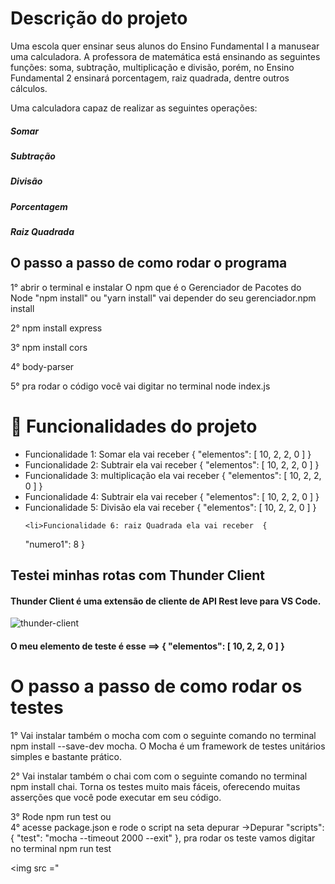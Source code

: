 <h1> Descrição do projeto</h1>

<p>Uma escola quer ensinar seus alunos do Ensino Fundamental I a manusear uma calculadora. A professora de matemática está ensinando as seguintes funções: soma, subtração, multiplicação e divisão, porém, no Ensino Fundamental 2 ensinará porcentagem, raiz quadrada, dentre outros cálculos.
<p>Uma calculadora capaz de realizar as seguintes operações:</p>
   
<h5>Somar</h5>
<h5>Subtração</h5>
<h5>Divisão</h5>
<h5>Porcentagem</h5>
<h5>Raiz Quadrada</h5>



<h2>O passo a passo de como rodar o programa</h2>

<p>1° abrir o terminal e instalar O npm que é o Gerenciador de Pacotes do Node "npm install" ou "yarn install" vai depender do seu gerenciador.npm install</p>
<p>2° npm install express</p>
<p>3° npm install cors</p>
<p>4° body-parser</p>
<p>5° pra rodar o código você vai digitar no terminal node index.js


<h1>🔨 Funcionalidades do projeto</h1>

<ul>
   <li>Funcionalidade 1: Somar ela vai receber  {
  "elementos":
  [
  10, 2, 2, 0
 ]
}</li>
   <li>Funcionalidade 2: Subtrair ela vai receber  {
  "elementos":
  [
  10, 2, 2, 0
 ]
}</li>
    <li>Funcionalidade 3: multiplicação ela vai receber  {
  "elementos":
  [
  10, 2, 2, 0
 ]
}</li>
   
   <li>Funcionalidade 4: Subtrair ela vai receber  {
  "elementos":
  [
  10, 2, 2, 0
 ]
}</li>
    <li>Funcionalidade 5: Divisão ela vai receber  {
  "elementos":
  [
  10, 2, 2, 0
 ]
}</li>
   
    <li>Funcionalidade 6: raiz Quadrada ela vai receber  {
  "numero1": 8
}</li>
   </ul>
<h2>Testei minhas rotas com Thunder Client</h2>
<h4>Thunder Client é uma extensão de cliente de API Rest leve para VS Code.</h4>




![thunder-client](https://user-images.githubusercontent.com/89230677/169670375-32c1efac-219a-4ee0-a6ae-e754567676a0.gif)
<h4>
O meu elemento de teste é esse ==> 
   {
  "elementos":
  [
  10, 2, 2, 0
 ]
}
</h4>
<h1>O passo a passo de como rodar os testes</h1>
 
 <p>1° Vai instalar também o mocha com com o seguinte comando no terminal npm install --save-dev mocha. O Mocha é um framework de testes unitários simples e bastante prático.</p>
  <p>2° Vai instalar também o chai com com o seguinte comando no terminal npm install chai. Torna os testes muito mais fáceis, oferecendo muitas asserções que você pode executar em seu código.</p>


<p>3° Rode npm run test ou<br> 
 4° acesse package.json e rode o script na seta depurar ->Depurar "scripts": { "test": "mocha --timeout 2000 --exit" },
pra rodar os teste vamos digitar no terminal npm run test
</p>

<img src ="


